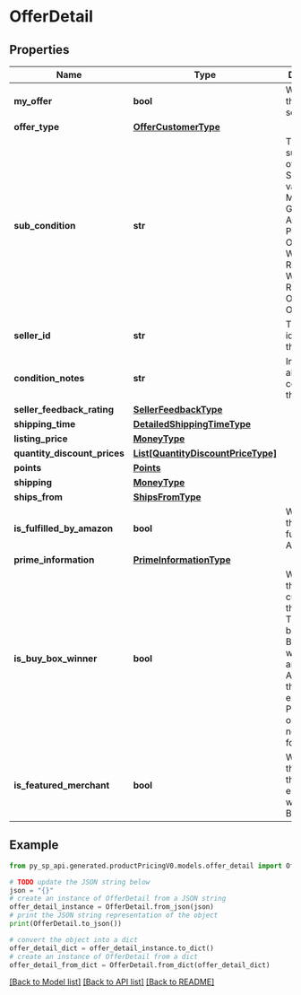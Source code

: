 # OfferDetail


## Properties

Name | Type | Description | Notes
------------ | ------------- | ------------- | -------------
**my_offer** | **bool** | When true, this is the seller&#39;s offer. | [optional] 
**offer_type** | [**OfferCustomerType**](OfferCustomerType.md) |  | [optional] 
**sub_condition** | **str** | The subcondition of the item. Subcondition values: New, Mint, Very Good, Good, Acceptable, Poor, Club, OEM, Warranty, Refurbished Warranty, Refurbished, Open Box, or Other. | 
**seller_id** | **str** | The seller identifier for the offer. | [optional] 
**condition_notes** | **str** | Information about the condition of the item. | [optional] 
**seller_feedback_rating** | [**SellerFeedbackType**](SellerFeedbackType.md) |  | [optional] 
**shipping_time** | [**DetailedShippingTimeType**](DetailedShippingTimeType.md) |  | 
**listing_price** | [**MoneyType**](MoneyType.md) |  | 
**quantity_discount_prices** | [**List[QuantityDiscountPriceType]**](QuantityDiscountPriceType.md) |  | [optional] 
**points** | [**Points**](Points.md) |  | [optional] 
**shipping** | [**MoneyType**](MoneyType.md) |  | 
**ships_from** | [**ShipsFromType**](ShipsFromType.md) |  | [optional] 
**is_fulfilled_by_amazon** | **bool** | When true, the offer is fulfilled by Amazon. | 
**prime_information** | [**PrimeInformationType**](PrimeInformationType.md) |  | [optional] 
**is_buy_box_winner** | **bool** | When true, the offer is currently in the Buy Box. There can be up to two Buy Box winners at any time per ASIN, one that is eligible for Prime and one that is not eligible for Prime. | [optional] 
**is_featured_merchant** | **bool** | When true, the seller of the item is eligible to win the Buy Box. | [optional] 

## Example

```python
from py_sp_api.generated.productPricingV0.models.offer_detail import OfferDetail

# TODO update the JSON string below
json = "{}"
# create an instance of OfferDetail from a JSON string
offer_detail_instance = OfferDetail.from_json(json)
# print the JSON string representation of the object
print(OfferDetail.to_json())

# convert the object into a dict
offer_detail_dict = offer_detail_instance.to_dict()
# create an instance of OfferDetail from a dict
offer_detail_from_dict = OfferDetail.from_dict(offer_detail_dict)
```
[[Back to Model list]](../README.md#documentation-for-models) [[Back to API list]](../README.md#documentation-for-api-endpoints) [[Back to README]](../README.md)


